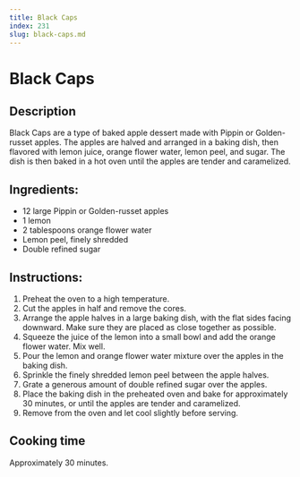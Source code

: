 ```yaml
---
title: Black Caps
index: 231
slug: black-caps.md
---
```


# Black Caps

## Description
Black Caps are a type of baked apple dessert made with Pippin or Golden-russet apples. The apples are halved and arranged in a baking dish, then flavored with lemon juice, orange flower water, lemon peel, and sugar. The dish is then baked in a hot oven until the apples are tender and caramelized.

## Ingredients:
- 12 large Pippin or Golden-russet apples
- 1 lemon
- 2 tablespoons orange flower water
- Lemon peel, finely shredded
- Double refined sugar

## Instructions:
1. Preheat the oven to a high temperature.
2. Cut the apples in half and remove the cores.
3. Arrange the apple halves in a large baking dish, with the flat sides facing downward. Make sure they are placed as close together as possible.
4. Squeeze the juice of the lemon into a small bowl and add the orange flower water. Mix well.
5. Pour the lemon and orange flower water mixture over the apples in the baking dish.
6. Sprinkle the finely shredded lemon peel between the apple halves.
7. Grate a generous amount of double refined sugar over the apples.
8. Place the baking dish in the preheated oven and bake for approximately 30 minutes, or until the apples are tender and caramelized.
9. Remove from the oven and let cool slightly before serving.

## Cooking time
Approximately 30 minutes.